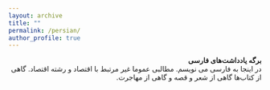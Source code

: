 ```yaml
---
layout: archive
title: ""
permalink: /persian/
author_profile: true
---
```

 <div dir="rtl" lang="fa"> <b> برگه یادداشت‌های فارسی </b> </div>
  
 <div dir="rtl" lang="fa">در اینجا به فارسی می نویسم. مطالبی عموما غیر مرتبط با اقتصاد و رشته اقتصاد. گاهی از کتاب‌ها گاهی از شعر و قصه و گاهی از مهاجرت. 
</div>
